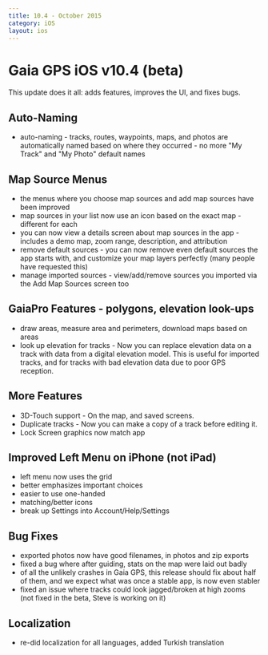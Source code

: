 ```yaml
---
title: 10.4 - October 2015
category: iOS
layout: ios
---
```


# Gaia GPS iOS v10.4 (beta)

This update does it all: adds features, improves the UI, and fixes bugs.

## Auto-Naming
* auto-naming - tracks, routes, waypoints, maps, and photos are automatically named based on where they occurred - no more "My Track" and "My Photo" default names

## Map Source Menus
* the menus where you choose map sources and add map sources have been improved
* map sources in your list now use an icon based on the exact map - different for each
* you can now view a details screen about map sources in the app - includes a demo map, zoom range, description, and attribution
* remove default sources - you can now remove even default sources the app starts with, and customize your map layers perfectly (many people have requested this)
* manage imported sources - view/add/remove sources you imported via the Add Map Sources screen too

## GaiaPro Features - polygons, elevation look-ups
* draw areas, measure area and perimeters, download maps based on areas
* look up elevation for tracks - Now you can replace elevation data on a track with data from a digital elevation model. This is useful for imported tracks, and for tracks with bad elevation data due to poor GPS reception.

## More Features
* 3D-Touch support - On the map, and saved screens.
* Duplicate tracks - Now you can make a copy of a track before editing it.
* Lock Screen graphics now match app

## Improved Left Menu on iPhone (not iPad)
* left menu now uses the grid
* better emphasizes important choices
* easier to use one-handed
* matching/better icons
* break up Settings into Account/Help/Settings

## Bug Fixes
* exported photos now have good filenames, in photos and zip exports
* fixed a bug where after guiding, stats on the map were laid out badly
* of all the unlikely crashes in Gaia GPS, this release should fix about half of them, and we expect what was once a stable app, is now even stabler
* fixed an issue where tracks could look jagged/broken at high zooms (not fixed in the beta, Steve is working on it)

## Localization
* re-did localization for all languages, added Turkish translation
